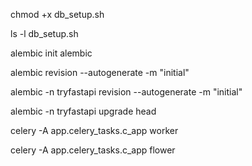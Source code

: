chmod +x db_setup.sh

ls -l db_setup.sh

alembic init alembic

alembic revision --autogenerate -m "initial"

alembic -n tryfastapi revision --autogenerate -m "initial"

alembic -n tryfastapi upgrade head

celery -A app.celery_tasks.c_app worker

celery -A app.celery_tasks.c_app flower